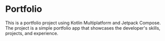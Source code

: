 # Portfolio

This is a portfolio project using Kotlin Multiplatform  and Jetpack Compose. The project is a simple portfolio app that showcases the developer's skills, projects, and experience.
